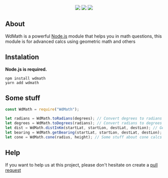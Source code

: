 <p align="center">
<img src="https://img.shields.io/github/languages/code-size/Niix-Dan/WdMath.svg"></a>
<a href="https://github.com/Niix-Dan/WdMath/graphs/contributors"><img src="https://img.shields.io/github/contributors/Niix-Dan/WdMath.svg"></a>
<a href="https://github.com/Niix-Dan/WdMath/stargazers"><img src="https://img.shields.io/github/stars/Niix-Dan/WdMath.svg?label=Stars&logo=github"></a>
</p>


## About

WdMath is a powerful [Node.js](https://nodejs.org) module that helps you in math questions, this module is for advanced calcs using geometric math and others

## Instalation

**Node.js is required.**

```ssh-session
npm install wdmath
yarn add wdmath
```

## Some stuff

```js
const WdMath = require("WdMath");

let radians = WdMath.toRadians(degrees); // Convert degrees to radians
let degrees = WdMath.toDegrees(radians); // Convert radians to degrees
let dist = WdMath.distInKm(startLat, startLon, destLat, destLon); // Gets the distance between two coordinates in km
let bearing = WdMath.getBearing(startLat, startLon, destLat, destLon); // Gets the bearing of two coordinates
let cone = WdMath.cone(radius, height); // Some stuff about cone calcs
```

## Help
If you want to help us at this project, please don't hesitate on create a [pull request](https://github.com/Niix-Dan/WdMath/pulls)
